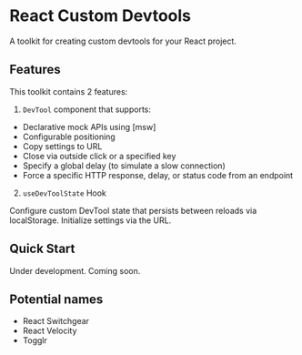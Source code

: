 # React Custom Devtools

A toolkit for creating custom devtools for your React project.

## Features

This toolkit contains 2 features:

1. `DevTool` component that supports:

- Declarative mock APIs using [msw]
- Configurable positioning
- Copy settings to URL
- Close via outside click or a specified key
- Specify a global delay (to simulate a slow connection)
- Force a specific HTTP response, delay, or status code from an endpoint

2. `useDevToolState` Hook

Configure custom DevTool state that persists between reloads via localStorage. Initialize settings via the URL.

## Quick Start

Under development. Coming soon.

## Potential names

- React Switchgear
- React Velocity
- Togglr

